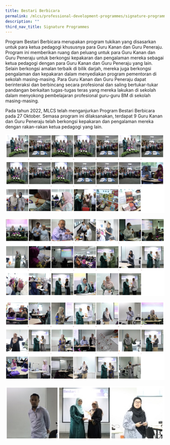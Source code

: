```yaml
---
title: Bestari Berbicara
permalink: /mlcs/professional-development-programmes/signature-programme-program-teras/bestari-berbicara/
description: ""
third_nav_title: Signature Programmes
---
```

Program Bestari Berbicara merupakan program tukikan yang disasarkan untuk para ketua pedagogi khususnya para Guru Kanan dan Guru Peneraju. Program ini memberikan ruang dan peluang untuk para Guru Kanan dan Guru Peneraju untuk berkongsi kepakaran dan pengalaman mereka sebagai ketua pedagogi dengan para Guru Kanan dan Guru Peneraju yang lain. Selain berkongsi amalan terbaik di bilik darjah, mereka juga berkongsi pengalaman dan kepakaran dalam menyediakan program pementoran di sekolah masing-masing. Para Guru Kanan dan Guru Peneraju dapat berinteraksi dan berbincang secara profesional dan saling bertukar-tukar pandangan berkaitan tugas-tugas teras yang mereka lakukan di sekolah dalam menyokong pembelajaran profesional guru-guru BM di sekolah masing-masing.

Pada tahun 2022, MLCS telah menganjurkan Program Bestari Berbicara pada 27 Oktober. Semasa program ini dilaksanakan, terdapat 9 Guru Kanan dan Guru Peneraju telah berkongsi kepakaran dan pengalaman mereka dengan rakan-rakan ketua pedagogi yang lain.

![Bestari Berbicara](/images/Bestari%20Berbicara_1.jpg)

![Bestari Berbicara](/images/Bestari%20Berbicara_2.jpg)

![Bestari Berbicara](/images/Bestari%20Berbicara_3.jpg)

![Bestari Berbicara](/images/Bestari%20Berbicara_4.jpg)